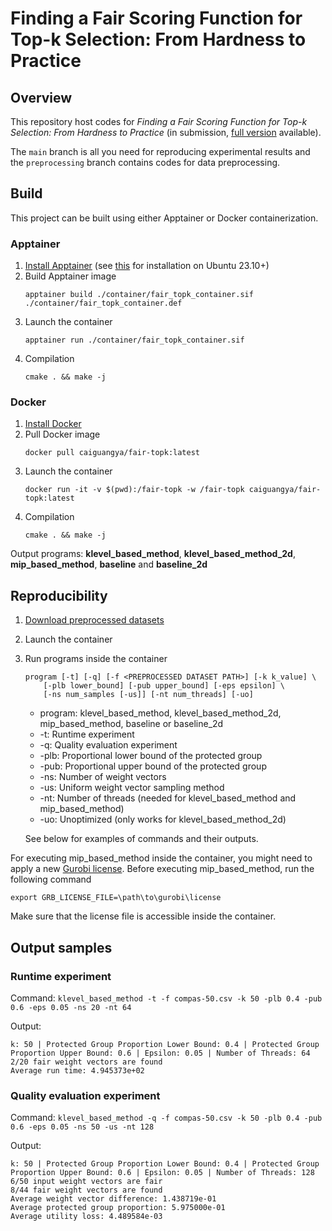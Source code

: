 # Finding a Fair Scoring Function for Top-k Selection: From Hardness to Practice

## Overview
This repository host codes for *Finding a Fair Scoring Function for Top-k Selection: From Hardness to Practice* (in submission, [full version](https://arxiv.org/abs/2503.11575) available).

The `main` branch is all you need for reproducing experimental results and the `preprocessing` branch contains codes for data preprocessing.

## Build
This project can be built using either Apptainer or Docker containerization. 

### Apptainer
1. [Install Apptainer](https://apptainer.org/docs/admin/main/installation.html) (see [this](https://github.com/apptainer/apptainer/blob/main/INSTALL.md#apparmor-profile-ubuntu-2310) for installation on Ubuntu 23.10+)
2. Build Apptainer image
   ```
   apptainer build ./container/fair_topk_container.sif ./container/fair_topk_container.def
   ```
3. Launch the container
   ```
   apptainer run ./container/fair_topk_container.sif
   ```
4. Compilation
   ```
   cmake . && make -j
   ```
### Docker
1. [Install Docker](https://docs.docker.com/engine/install)
2. Pull Docker image
   ```
   docker pull caiguangya/fair-topk:latest
   ```
3. Launch the container
   ```
   docker run -it -v $(pwd):/fair-topk -w /fair-topk caiguangya/fair-topk:latest
   ```
4. Compilation
   ```
   cmake . && make -j
   ```

Output programs: **klevel_based_method**, **klevel_based_method_2d**, **mip_based_method**, **baseline** and **baseline_2d**

## Reproducibility
1. [Download preprocessed datasets](https://www.dropbox.com/scl/fo/of387p4m1lpgh05q2x75j/AJy3Sn5r97WBRI3Vi4VRb_A?rlkey=hvqpbr6qv3xe0gl5h7teez2tk&st=f6se30uq&dl=0)
2. Launch the container
3. Run programs inside the container
    ```
    program [-t] [-q] [-f <PREPROCESSED DATASET PATH>] [-k k_value] \
        [-plb lower_bound] [-pub upper_bound] [-eps epsilon] \ 
        [-ns num_samples [-us]] [-nt num_threads] [-uo]
    ```
    * program: klevel_based_method, klevel_based_method_2d, mip_based_method, baseline or baseline_2d
    * -t: Runtime experiment
    * -q: Quality evaluation experiment
    * -plb: Proportional lower bound of the protected group
    * -pub: Proportional upper bound of the protected group
    * -ns: Number of weight vectors
    * -us: Uniform weight vector sampling method
    * -nt: Number of threads (needed for klevel_based_method and mip_based_method)
    * -uo: Unoptimized (only works for klevel_based_method_2d)

    See below for examples of commands and their outputs.

For executing mip_based_method inside the container, you might need to apply a new [Gurobi license](https://www.gurobi.com/features/web-license-service/). Before executing mip_based_method, run the following command
```
export GRB_LICENSE_FILE=\path\to\gurobi\license
```
Make sure that the license file is accessible inside the container.

## Output samples
### Runtime experiment
Command: ``` klevel_based_method -t -f compas-50.csv -k 50 -plb 0.4 -pub 0.6 -eps 0.05 -ns 20 -nt 64 ```

Output:
``` 
k: 50 | Protected Group Proportion Lower Bound: 0.4 | Protected Group Proportion Upper Bound: 0.6 | Epsilon: 0.05 | Number of Threads: 64
2/20 fair weight vectors are found
Average run time: 4.945373e+02
``` 

### Quality evaluation experiment
Command:  ``` klevel_based_method -q -f compas-50.csv -k 50 -plb 0.4 -pub 0.6 -eps 0.05 -ns 50 -us -nt 128 ```

Output:
``` 
k: 50 | Protected Group Proportion Lower Bound: 0.4 | Protected Group Proportion Upper Bound: 0.6 | Epsilon: 0.05 | Number of Threads: 128
6/50 input weight vectors are fair
8/44 fair weight vectors are found
Average weight vector difference: 1.438719e-01
Average protected group proportion: 5.975000e-01
Average utility loss: 4.489584e-03
``` 
